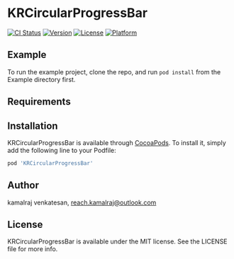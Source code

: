 # KRCircularProgressBar

[![CI Status](https://img.shields.io/travis/kamalraj.venkatesan/KRCircularProgressBar.svg?style=flat)](https://travis-ci.org/kamalraj.venkatesan/KRCircularProgressBar)
[![Version](https://img.shields.io/cocoapods/v/KRCircularProgressBar.svg?style=flat)](https://cocoapods.org/pods/KRCircularProgressBar)
[![License](https://img.shields.io/cocoapods/l/KRCircularProgressBar.svg?style=flat)](https://cocoapods.org/pods/KRCircularProgressBar)
[![Platform](https://img.shields.io/cocoapods/p/KRCircularProgressBar.svg?style=flat)](https://cocoapods.org/pods/KRCircularProgressBar)

## Example

To run the example project, clone the repo, and run `pod install` from the Example directory first.

## Requirements

## Installation

KRCircularProgressBar is available through [CocoaPods](https://cocoapods.org). To install
it, simply add the following line to your Podfile:

```ruby
pod 'KRCircularProgressBar'
```

## Author

kamalraj venkatesan, reach.kamalraj@outlook.com

## License

KRCircularProgressBar is available under the MIT license. See the LICENSE file for more info.
